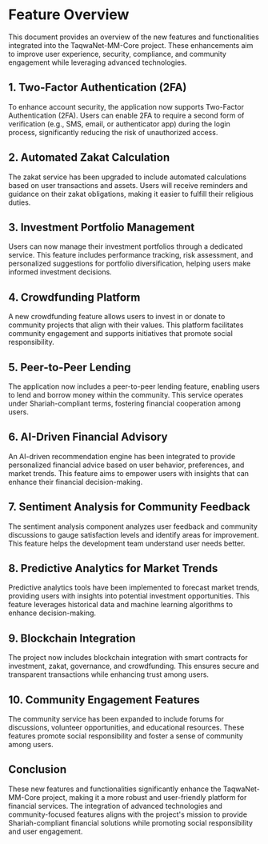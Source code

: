 # Feature Overview

This document provides an overview of the new features and functionalities integrated into the TaqwaNet-MM-Core project. These enhancements aim to improve user experience, security, compliance, and community engagement while leveraging advanced technologies.

## 1. Two-Factor Authentication (2FA)

To enhance account security, the application now supports Two-Factor Authentication (2FA). Users can enable 2FA to require a second form of verification (e.g., SMS, email, or authenticator app) during the login process, significantly reducing the risk of unauthorized access.

## 2. Automated Zakat Calculation

The zakat service has been upgraded to include automated calculations based on user transactions and assets. Users will receive reminders and guidance on their zakat obligations, making it easier to fulfill their religious duties.

## 3. Investment Portfolio Management

Users can now manage their investment portfolios through a dedicated service. This feature includes performance tracking, risk assessment, and personalized suggestions for portfolio diversification, helping users make informed investment decisions.

## 4. Crowdfunding Platform

A new crowdfunding feature allows users to invest in or donate to community projects that align with their values. This platform facilitates community engagement and supports initiatives that promote social responsibility.

## 5. Peer-to-Peer Lending

The application now includes a peer-to-peer lending feature, enabling users to lend and borrow money within the community. This service operates under Shariah-compliant terms, fostering financial cooperation among users.

## 6. AI-Driven Financial Advisory

An AI-driven recommendation engine has been integrated to provide personalized financial advice based on user behavior, preferences, and market trends. This feature aims to empower users with insights that can enhance their financial decision-making.

## 7. Sentiment Analysis for Community Feedback

The sentiment analysis component analyzes user feedback and community discussions to gauge satisfaction levels and identify areas for improvement. This feature helps the development team understand user needs better.

## 8. Predictive Analytics for Market Trends

Predictive analytics tools have been implemented to forecast market trends, providing users with insights into potential investment opportunities. This feature leverages historical data and machine learning algorithms to enhance decision-making.

## 9. Blockchain Integration

The project now includes blockchain integration with smart contracts for investment, zakat, governance, and crowdfunding. This ensures secure and transparent transactions while enhancing trust among users.

## 10. Community Engagement Features

The community service has been expanded to include forums for discussions, volunteer opportunities, and educational resources. These features promote social responsibility and foster a sense of community among users.

## Conclusion

These new features and functionalities significantly enhance the TaqwaNet-MM-Core project, making it a more robust and user-friendly platform for financial services. The integration of advanced technologies and community-focused features aligns with the project's mission to provide Shariah-compliant financial solutions while promoting social responsibility and user engagement.
